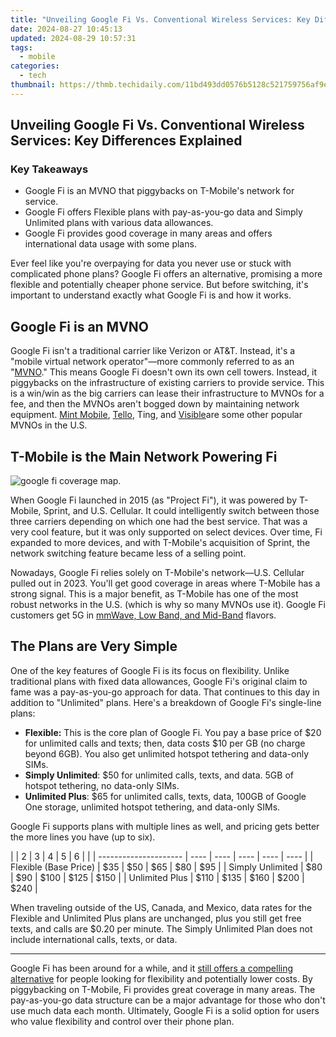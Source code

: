 ```yaml
---
title: "Unveiling Google Fi Vs. Conventional Wireless Services: Key Differences Explained"
date: 2024-08-27 10:45:13
updated: 2024-08-29 10:57:31
tags:
  - mobile
categories:
  - tech
thumbnail: https://thmb.techidaily.com/11bd493dd0576b5128c521759756af9ef0469248903e298828d7682c78b82237.jpg
---
```


## Unveiling Google Fi Vs. Conventional Wireless Services: Key Differences Explained

### Key Takeaways

* Google Fi is an MVNO that piggybacks on T-Mobile's network for service.
* Google Fi offers Flexible plans with pay-as-you-go data and Simply Unlimited plans with various data allowances.
* Google Fi provides good coverage in many areas and offers international data usage with some plans.

 Ever feel like you're overpaying for data you never use or stuck with complicated phone plans? Google Fi offers an alternative, promising a more flexible and potentially cheaper phone service. But before switching, it's important to understand exactly what Google Fi is and how it works.

##  Google Fi is an MVNO

 Google Fi isn't a traditional carrier like Verizon or AT&T. Instead, it's a "mobile virtual network operator"—more commonly referred to as an "[MVNO](https://sound-tweaking.techidaily.com/new-in-2024-mastering-audio-clarity-the-most-effective-noise-reduction-tools-revealed/)." This means Google Fi doesn't own its own cell towers. Instead, it piggybacks on the infrastructure of existing carriers to provide service. This is a win/win as the big carriers can lease their infrastructure to MVNOs for a fee, and then the MVNOs aren't bogged down by maintaining network equipment. [Mint Mobile](https://howto.techidaily.com/7-solutions-to-fix-error-code-963-on-google-play-of-asus-rog-phone-7-ultimate-drfone-by-drfone-fix-android-problems-fix-android-problems/), [Tello](https://hardware-tips.techidaily.com/impact-of-american-sanctions-on-deepcools-role-in-fueling-russias-war-resources-against-ukraine/), Ting, and [Visible](https://extra-information.techidaily.com/unraveling-the-expertise-within-polarrs-photography-suite/)are some other popular MVNOs in the U.S.

##  T-Mobile is the Main Network Powering Fi

![google fi coverage map.](https://static1.howtogeekimages.com/wordpress/wp-content/uploads/2024/06/google-fi-coverage.png) 

 When Google Fi launched in 2015 (as "Project Fi"), it was powered by T-Mobile, Sprint, and U.S. Cellular. It could intelligently switch between those three carriers depending on which one had the best service. That was a very cool feature, but it was only supported on select devices. Over time, Fi expanded to more devices, and with T-Mobile's acquisition of Sprint, the network switching feature became less of a selling point.

 Nowadays, Google Fi relies solely on T-Mobile's network—U.S. Cellular pulled out in 2023\. You'll get good coverage in areas where T-Mobile has a strong signal. This is a major benefit, as T-Mobile has one of the most robust networks in the U.S. (which is why so many MVNOs use it). Google Fi customers get 5G in [mmWave, Low Band, and Mid-Band](https://fox-direct.techidaily.com/updated-gaming-harmonies-archive-legal-free-to-access/) flavors.

##  The Plans are Very Simple

 One of the key features of Google Fi is its focus on flexibility. Unlike traditional plans with fixed data allowances, Google Fi's original claim to fame was a pay-as-you-go approach for data. That continues to this day in addition to "Unlimited" plans. Here's a breakdown of Google Fi's single-line plans:

* **Flexible:** This is the core plan of Google Fi. You pay a base price of $20 for unlimited calls and texts; then, data costs $10 per GB (no charge beyond 6GB). You also get unlimited hotspot tethering and data-only SIMs.
* **Simply Unlimited**: $50 for unlimited calls, texts, and data. 5GB of hotspot tethering, no data-only SIMs.
* **Unlimited Plus**: $65 for unlimited calls, texts, data, 100GB of Google One storage, unlimited hotspot tethering, and data-only SIMs.

 Google Fi supports plans with multiple lines as well, and pricing gets better the more lines you have (up to six).

| |  2                  | 3    | 4    | 5    | 6    |      |
| --------------------- | ---- | ---- | ---- | ---- | ---- |
| Flexible (Base Price) | $35  | $50  | $65  | $80  | $95  |
| Simply Unlimited      | $80  | $90  | $100 | $125 | $150 |
| Unlimited Plus        | $110 | $135 | $160 | $200 | $240 |

 When traveling outside of the US, Canada, and Mexico, data rates for the Flexible and Unlimited Plus plans are unchanged, plus you still get free texts, and calls are $0.20 per minute. The Simply Unlimited Plan does not include international calls, texts, or data.

---

 Google Fi has been around for a while, and it [still offers a compelling alternative](https://vp-tips.techidaily.com/2024-approved-top-10-audio-change-tools-enhancing-virtual-presence/) for people looking for flexibility and potentially lower costs. By piggybacking on T-Mobile, Fi provides great coverage in many areas. The pay-as-you-go data structure can be a major advantage for those who don't use much data each month. Ultimately, Google Fi is a solid option for users who value flexibility and control over their phone plan.

<ins class="adsbygoogle"
     style="display:block"
     data-ad-format="autorelaxed"
     data-ad-client="ca-pub-7571918770474297"
     data-ad-slot="1223367746"></ins>



<ins class="adsbygoogle"
     style="display:block"
     data-ad-client="ca-pub-7571918770474297"
     data-ad-slot="8358498916"
     data-ad-format="auto"
     data-full-width-responsive="true"></ins>
